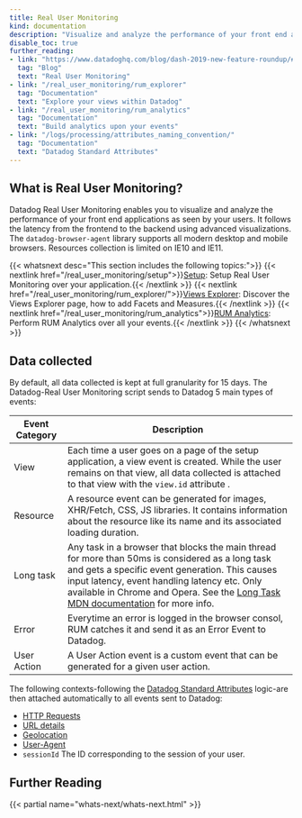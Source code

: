 ```yaml
---
title: Real User Monitoring
kind: documentation
description: "Visualize and analyze the performance of your front end applications as seen by your users."
disable_toc: true
further_reading:
- link: "https://www.datadoghq.com/blog/dash-2019-new-feature-roundup/#real-user-monitoring"
  tag: "Blog"
  text: "Real User Monitoring"
- link: "/real_user_monitoring/rum_explorer"
  tag: "Documentation"
  text: "Explore your views within Datadog"
- link: "/real_user_monitoring/rum_analytics"
  tag: "Documentation"
  text: "Build analytics upon your events"
- link: "/logs/processing/attributes_naming_convention/"
  tag: "Documentation"
  text: "Datadog Standard Attributes"
---
```


## What is Real User Monitoring?

Datadog Real User Monitoring enables you to visualize and analyze the performance of your front end applications as seen by your users. It follows the latency from the frontend to the backend using advanced visualizations. The `datadog-browser-agent` library supports all modern desktop and mobile browsers. Resources collection is limited on IE10 and IE11.

{{< whatsnext desc="This section includes the following topics:">}}
  {{< nextlink href="/real_user_monitoring/setup">}}<u>Setup</u>: Setup Real User Monitoring over your application.{{< /nextlink >}}
  {{< nextlink href="/real_user_monitoring/rum_explorer/">}}<u>Views Explorer</u>: Discover the Views Explorer page, how to add Facets and Measures.{{< /nextlink >}}
  {{< nextlink href="/real_user_monitoring/rum_analytics">}}<u>RUM Analytics</u>: Perform RUM Analytics over all your events.{{< /nextlink >}}
{{< /whatsnext >}}

## Data collected

By default, all data collected is kept at full granularity for 15 days. The Datadog-Real User Monitoring script sends to Datadog 5 main types of events:

| Event Category | Description                                                                                                                                                                                                                                                                                |
|----------------|--------------------------------------------------------------------------------------------------------------------------------------------------------------------------------------------------------------------------------------------------------------------------------------------|
| View           | Each time a user goes on a page of the setup application, a view event is created. While the user remains on that view, all data collected is attached to that view with the `view.id` attribute .                                                                                         |
| Resource       | A resource event can be generated for images, XHR/Fetch, CSS, JS libraries. It contains information about the resource like its name and its associated loading duration.                                                                                                                  |
| Long task      | Any task in a browser that blocks the main thread for more than 50ms is considered as a long task and gets a specific event generation. This causes input latency, event handling latency etc. Only available in Chrome and Opera. See the [Long Task MDN documentation][1] for more info. |
| Error          | Everytime an error is logged in the browser consol, RUM catches it and send it as an Error Event to Datadog.                                                                                                                                                                               |
| User Action    | A User Action event is a custom event that can be generated for a given user action.                                                                                                                                                                                                       |

The following contexts-following the [Datadog Standard Attributes][2] logic-are then attached automatically to all events sent to Datadog:

* [HTTP Requests][3]
* [URL details][4]
* [Geolocation][5]
* [User-Agent][6]
* `sessionId`	The ID corresponding to the session of your user.

## Further Reading

{{< partial name="whats-next/whats-next.html" >}}


[1]: https://developer.mozilla.org/en-US/docs/Web/API/Long_Tasks_API
[2]: /logs/processing/attributes_naming_convention
[3]: /logs/processing/attributes_naming_convention/#http-requests
[4]: /logs/processing/attributes_naming_convention/#url-details-attributes
[5]: /logs/processing/attributes_naming_convention/#geolocation
[6]: /logs/processing/attributes_naming_convention/#user-agent-attributes

